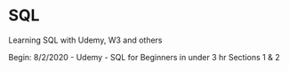 # SQL
Learning SQL with Udemy, W3 and others

Begin:
8/2/2020 - Udemy - SQL for Beginners in under 3 hr
Sections 1 & 2
